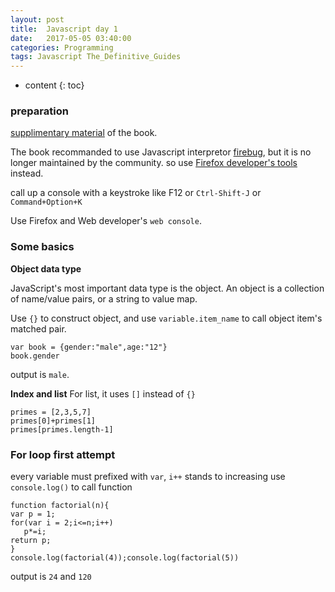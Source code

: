 ```yaml
---
layout: post
title:  Javascript day 1
date:   2017-05-05 03:40:00
categories: Programming
tags: Javascript The_Definitive_Guides
---
```

* content
{: toc}



### preparation
[supplimentary material](http://examples.oreilly.com/9780596805531/) of the book.


The book recommanded to use Javascript interpretor [firebug](http://getfirebug.com/), but it is no longer maintained by the community. so use [Firefox developer's tools](https://developer.mozilla.org/en-US/docs/Tools/Web_Console) instead. 


call up a console with a keystroke like F12 or `Ctrl-Shift-J` or `Command+Option+K`

Use Firefox and Web developer's `web console`.

### Some basics 

**Object data type**

JavaScript's most important data type is the object.
An object is a collection of name/value pairs, or a string to value map.

Use `{}` to construct object, and use `variable.item_name` to call object item's matched pair.
```
var book = {gender:"male",age:"12"}
book.gender
```
output is `male`. 

**Index and list**
For list, it uses `[]` instead of `{}`

```
primes = [2,3,5,7]
primes[0]+primes[1]
primes[primes.length-1]

```


### For loop first attempt
every variable must prefixed with `var`, `i++` stands to increasing
use `console.log()` to call function

```
function factorial(n){
var p = 1;
for(var i = 2;i<=n;i++)
   p*=i;
return p;
}
console.log(factorial(4));console.log(factorial(5))

```
output is `24` and `120`


